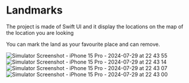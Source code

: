 # Landmarks
The project is made of Swift UI and it display the locations on the map of the location you  are looking

You can mark the land as your favourite place and can remove.

![Simulator Screenshot - iPhone 15 Pro - 2024-07-29 at 22 43 55](https://github.com/user-attachments/assets/67e74603-281a-400f-bfae-002a8994849c)
![Simulator Screenshot - iPhone 15 Pro - 2024-07-29 at 22 43 14](https://github.com/user-attachments/assets/c46bcd75-ba4e-4ef1-b95f-d9699efddffd)
![Simulator Screenshot - iPhone 15 Pro - 2024-07-29 at 22 43 07](https://github.com/user-attachments/assets/418795b6-1a2e-4f83-b2a2-de25f54f9adb)
![Simulator Screenshot - iPhone 15 Pro - 2024-07-29 at 22 43 00](https://github.com/user-attachments/assets/419dfd23-8e3e-43e2-8a44-ad9921be6a8b)
